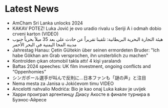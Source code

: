 # Latest News
-  AmCham Sri Lanka unlocks 2024
-  KAKAV POTEZ! Luka Jović je ovo uradio rivalu u Seriji A i odmah dobio crveni karton (VIDEO)
-  هيئة التجارة البحرية البريطانية: تلقينا تقريراً عن حادث على بعد 35 ميلاً بحرياً جنوب مدينة المخا اليمنية في البحر الأحمر
-  Jahrestag Hanau: Çetin Gültekin über seinen ermordeten Bruder: "Ich habe Gökhan am Grab versprochen, ihn unsterblich zu machen"
-  Kontrolden çıkan otomobil takla attı! 4 kişi yaralandı
-  Baftas 2024 speeches: UK film investment, ongoing conflicts and “Oppenhomies”
-  シンガポール選手が叫んで反則に…日本ファンも「謎の声」と注目
-  Nema mesta za Janisa u Jokićevom timu VIDEO
-  Ancelotti nahvalio Modrića: Bio je kao onaj Luka kakav je uvijek
-  Харри проиграл аргентинцу Диасу Акосте в финале турнира в Буэнос-Айресе
